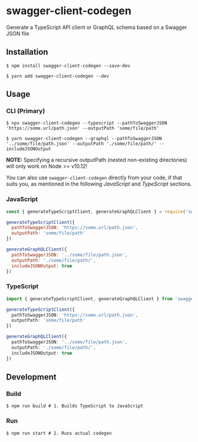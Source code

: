 # swagger-client-codegen

Generate a TypeScript API client or GraphQL schema based on a Swagger JSON file

## Installation

```console
$ npm install swagger-client-codegen --save-dev
```

```console
$ yarn add swagger-client-codegen --dev
```

## Usage

### CLI (Primary)

```console
$ npx swagger-client-codegen --typescript --pathToSwaggerJSON 'https://some.url/path.json' --outputPath 'some/file/path'
```

```console
$ yarn swagger-client-codegen --graphql --pathToSwaggerJSON '../some/file/path.json' --outputPath './some/file/path/' --includeJSONOutput
```

**NOTE:** Specifying a recursive outputPath (nested non-existing directories) will only work on Node >= v10.12!

You can also use `swagger-client-codegen` directly from your code, if that suits you, as mentioned in the following *JavaScript* and *TypeScript* sections.

### JavaScript

```javascript
const { generateTypeScriptClient, generateGraphQLClient } = require('swagger-client-codegen')

generateTypeScriptClient({
  pathToSwaggerJSON: 'https://some.url/path.json',
  outputPath: 'some/file/path'
})

generateGraphQLClient({
  pathToSwaggerJSON: '../some/file/path.json',
  outputPath: './some/file/path/',
  includeJSONOutput: true
})
```

### TypeScript

```typescript
import { generateTypeScriptClient, generateGraphQLClient } from 'swagger-client-codegen'

generateTypeScriptClient({
  pathToSwaggerJSON: 'https://some.url/path.json',
  outputPath: 'some/file/path'
})

generateGraphQLClient({
  pathToSwaggerJSON: '../some/file/path.json',
  outputPath: './some/file/path/',
  includeJSONOutput: true
})
```

## Development

### Build

```console
$ npm run build # 1. Builds TypeScript to JavaScript
```

### Run

```console
$ npm run start # 2. Runs actual codegen
```
